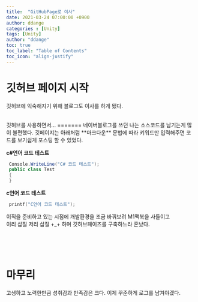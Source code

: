 ```yaml
---
title:  "GitHubPage로 이사"
date: 2021-03-24 07:00:00 +0900
author: ddange
categories : [Unity]
tags: [Unity]
author: "ddange"
toc: true
toc_label: "Table of Contents"
toc_icon: "align-justify"
---
```


깃허브 페이지 시작
=============
 <!-- 큰제목 밑에 =====헤더 타이틀 -->
깃허브에 익숙해지기 위해 블로그도 이사를 하게 됐다.

</br>
깃허브를 사용하면서...
=======
네이버블로그를 쓰던 나는 소스코드를 남기는게 많이 불편했다.  
깃페이지는 아래처럼 **마크다운** 문법에 따라 키워드만 입력해주면 코드를 보기쉽게 포스팅 할 수 있었다.  

**c#언어 코드 테스트**
 ```c#
  Console.WriteLine("C# 코드 테스트");
  public class Test
  {
  }
 ```
**c언어 코드 테스트**
 ```c
  printf("C언어 코드 테스트");
 ```

이직을 준비하고 있는 시점에 개발환경을 조금 바꿔보려 M1맥북을 사들이고  
이리 삽질 저리 삽질 +_+ 하며 깃허브페이즈를 구축하느라 혼났다.

</br> </br></br> 
  
마무리
===
 고생하고 노력한만큼 성취감과 만족감은 크다.
 이제 꾸준하게 로그를 남겨야겠다.

<!--
<center><img src="https://user-images.githubusercontent.com/39215290/112190663-9200ec00-8c48-11eb-9884-449196d888e9.png" width="100%" height="100%"></center>
-->